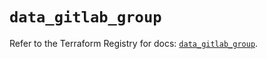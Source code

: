 # `data_gitlab_group`

Refer to the Terraform Registry for docs: [`data_gitlab_group`](https://registry.terraform.io/providers/gitlabhq/gitlab/16.10.0/docs/data-sources/group).
